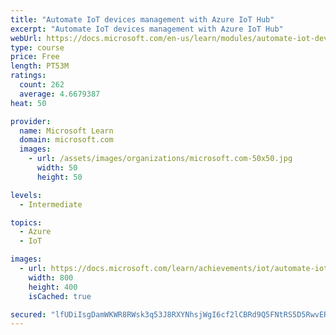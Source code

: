 ```yaml
---
title: "Automate IoT devices management with Azure IoT Hub"
excerpt: "Automate IoT devices management with Azure IoT Hub"
webUrl: https://docs.microsoft.com/en-us/learn/modules/automate-iot-devices-management-with-azure-iot-hub/
type: course
price: Free
length: PT53M
ratings:
  count: 262
  average: 4.6679387
heat: 50

provider:
  name: Microsoft Learn
  domain: microsoft.com
  images:
    - url: /assets/images/organizations/microsoft.com-50x50.jpg
      width: 50
      height: 50

levels:
  - Intermediate

topics:
  - Azure
  - IoT

images:
  - url: https://docs.microsoft.com/learn/achievements/iot/automate-iot-devices-management-with-azure-iot-hub-social.png
    width: 800
    height: 400
    isCached: true

secured: "lfUDiIsgDamWKWR8RWsk3q53J8RXYNhsjWgI6cf2lCBRd9Q5FNtRS5D5RwvER2wMfb3S6CL+7AXvJvycW35/VXUwo5wvKlE1Bphr0r3019NJLLbUynX+lNeNsjvo6ot1ztYKOoSd7IIOBr+4RUCJJ4kZZZemCZH9hcZMTf/CtVyyFlUJsd9eSyy0Cu88mqrZleu20XMm6EFgQJjzcTtZldiUizxxU+hGp4IFrnrHyC5PHhQuWGf807A4II6fxUKOzQGdJlXIoheOcXfhZEnCvf8yHP2/QkE/IEAlSHKb4aMB1TG1dqFLVbfO6XzqBGqF+NAluFdCjlNqJ0rlubqqVOMGERMEfzr5uoAmcuYu4+POyKK3p66v5qUGBW7M+HxkvSKW3Z5CcXwTaltD2+zZLqtBYLfWMOj10dOlcXI1B1E=;38Elet25nDSvTU68LQmPyg=="
---
```


